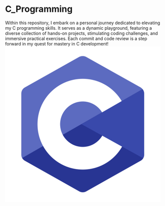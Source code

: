 # C_Programming
Within this repository, I embark on a personal journey dedicated to elevating my C programming skills. It serves as a dynamic playground, featuring a diverse collection of hands-on projects, stimulating coding challenges, and immersive practical exercises. Each commit and code review is a step forward in my quest for mastery in C development!
<img src="Assets/c-programming.png">
